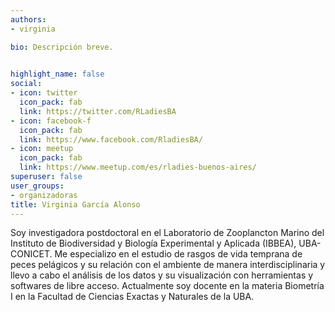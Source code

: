 ```yaml
---
authors:
- virginia

bio: Descripción breve. 
  

highlight_name: false
social:
- icon: twitter
  icon_pack: fab
  link: https://twitter.com/RLadiesBA
- icon: facebook-f
  icon_pack: fab
  link: https://www.facebook.com/RladiesBA/
- icon: meetup
  icon_pack: fab
  link: https://www.meetup.com/es/rladies-buenos-aires/
superuser: false
user_groups: 
- organizadoras
title: Virginia García Alonso
---
```


Soy investigadora postdoctoral en el Laboratorio de Zooplancton Marino del Instituto de Biodiversidad y Biología Experimental y Aplicada (IBBEA), UBA-CONICET. Me especializo en el estudio de rasgos de vida temprana de peces pelágicos y su relación con el ambiente de manera interdisciplinaria y llevo a cabo el análisis de los datos y su visualización con herramientas y softwares de libre acceso. Actualmente soy docente en la materia Biometría I en la Facultad de Ciencias Exactas y Naturales de la UBA. 

